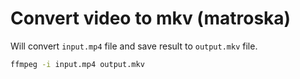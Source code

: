 # Convert video to mkv (matroska)

Will convert ```input.mp4``` file and save result to ```output.mkv``` file.

```bash
ffmpeg -i input.mp4 output.mkv
```
